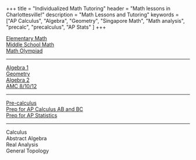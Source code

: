 +++
title = "Individualized Math Tutoring"
header = "Math lessons in Charlottesville!"
description = "Math Lessons and Tutoring" 
keywords = ["AP Calculus", "Algebra", "Geometry",  "Singapore Math", "Math analysis", "precalc", "precalculus", "AP Stats" ]
+++

<div class="text-large">

  <div class="row">
     
  <div class="col-sm-10 right">
      <!-- <div class="hanging">Math Counts</div> -->
      <div class="hanging"><a href="/elementary">Elementary Math</a></div>
      <div class="hanging"><a href="/msmath">Middle School Math</a></div>
      <div class="hanging"><a href="/moems">Math Olympiad</a></div>
    </div>
  </div>

  <div class="spacer">
    <hr align="left" class="frontspacer"></hr>
  </div> 
  
  <div class="row">

  <div class="col-sm-10 right">
      <div class="hanging"><a href="/algebra1">Algebra 1</a></div>    
      <div class="hanging"><a href="/geometry">Geometry</a></div>
      <div class="hanging"><a href="/algebra2">Algebra 2</a></div>
      <div class="hanging"><a href="/amc">AMC 8/10/12</a></div>
    </div>
    </div>

  <div class="spacer">
      <hr align="left" class="frontspacer"></hr>
  </div>
  <div class="row">

  <div class="col-sm-10 right">
      <div class="hanging"><a href="/precalc">Pre-calculus</a></div>
      <div class="hanging"><a href="/calc">Prep for AP Calculus AB and BC</a></div>
      <div class="hanging"><a href="/stats">Prep for AP Statistics</a></div>
      </div>
  </div>
  <div class="spacer">
      <hr align="left" class="frontspacer"></hr>
    </div>
    
  <div class="row">

  <div class="col-sm-10 right">
          <div class="hanging">Calculus</div>
          <div class="hanging">Abstract Algebra</div>
          <div class="hanging">Real Analysis</div>
          <div class="hanging">General Topology</div>
	</div>
		</div>
		</div>
